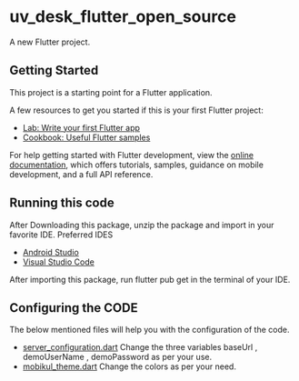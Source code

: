 # uv_desk_flutter_open_source

A new Flutter project.

## Getting Started

This project is a starting point for a Flutter application.

A few resources to get you started if this is your first Flutter project:

- [Lab: Write your first Flutter app](https://docs.flutter.dev/get-started/codelab)
- [Cookbook: Useful Flutter samples](https://docs.flutter.dev/cookbook)

For help getting started with Flutter development, view the
[online documentation](https://docs.flutter.dev/), which offers tutorials,
samples, guidance on mobile development, and a full API reference.




## Running this code
After Downloading this package, unzip the package and import in your favorite IDE. 
Preferred IDES 
- [Android Studio](https://developer.android.com/studio)
- [Visual Studio Code](https://code.visualstudio.com/)

After importing this package, run flutter pub get in the terminal of your IDE.



## Configuring the CODE
The below mentioned files will help you with the configuration of the code.
- [server_configuration.dart](https://github.com/uvdesk/mobile_app/blob/main/lib/mobikul-uvdesk/configuration/server_configuration.dart)
  Change the three variables baseUrl , demoUserName , demoPassword as per your use.
- [mobikul_theme.dart](https://github.com/uvdesk/mobile_app/blob/main/lib/mobikul-uvdesk/configuration/mobikul_theme.dart)
  Change the colors as per your need.

